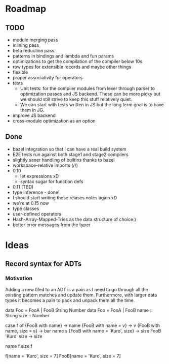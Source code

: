 # Roadmap

## TODO
-   module merging pass
-   inlining pass
-   beta reduction pass
-   patterns in bindings and lambda and fun params
-   optimizations to get the compilation of the compiler below 10s
-   row types for extensible records and maybe other things
-   flexible 
-   proper associativity for operators
-   tests
    -   Unit tests: for the compiler modules from lexer through parser
        to optimization passes and JS backend. These can be more picky
        but we should still strive to keep this stuff relatively quiet.
    -   We can start with tests written in JS but the long term goal is
        to have them in JG.
-   improve JS backend
-   cross-module optimization as an option

## Done
-   bazel integration so that I can have a real build system
-   E2E tests run against both stage1 and stage2 compilers
-   slightly saner handling of builtins thanks to bazel
-   workspace-relative imports (//)
-   0.10
    -   let expressions xD
    -   syntax sugar for function defs
-   0.11 (TBD)
-   type inference - done!
-   I should start writing these relases notes again xD
-   we're at 0.15 now
-   type classes
-   user-defined operators
-   Hash-Array-Mapped-Tries as the data structure of choice:)
-   better error messages from the typer

# Ideas

## Record syntax for ADTs

### Motivation

Adding a new filed to an ADT is a pain as I need to go through all the existing
pattern matches and update them. Furthermore, with larger data types it becomes
a pain to pack and unpack them all the time.

data Foo = FooA | FooB String Number
data Foo =
  FooA
  | FooB
    name :: String
    size :: Number

case f of
  {FooB with name} -> name
  {FooB with name = v} -> v
  {FooB with name, size = s} -> bar name s
  {FooB with name = 'Kuro', size} -> size
  FooB 'Kuro' size -> size

name f
size f

f[name = 'Kuro', size = 7]
FooB[name = 'Kuro', size = 7]


